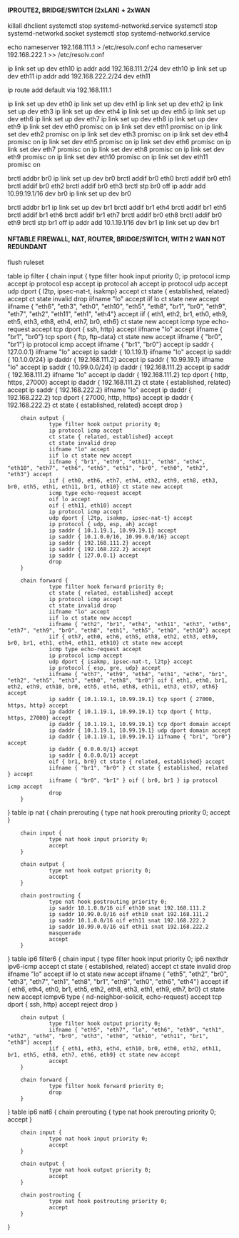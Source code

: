 #### IPROUTE2, BRIDGE/SWITCH (2xLAN) + 2xWAN ####

killall dhclient
systemctl stop systemd-networkd.service
systemctl stop systemd-networkd.socket
systemctl stop systemd-networkd.service

echo nameserver 192.168.111.1 > /etc/resolv.conf
echo nameserver 192.168.222.1 >> /etc/resolv.conf

ip link set up dev eth10
ip addr add 192.168.111.2/24 dev eth10
ip link set up dev eth11
ip addr add 192.168.222.2/24 dev eth11

ip route add default via 192.168.111.1

ip link set up dev eth0
ip link set up dev eth1
ip link set up dev eth2
ip link set up dev eth3
ip link set up dev eth4
ip link set up dev eth5
ip link set up dev eth6
ip link set up dev eth7
ip link set up dev eth8
ip link set up dev eth9
ip link set dev eth0 promisc on
ip link set dev eth1 promisc on
ip link set dev eth2 promisc on
ip link set dev eth3 promisc on
ip link set dev eth4 promisc on
ip link set dev eth5 promisc on
ip link set dev eth6 promisc on
ip link set dev eth7 promisc on
ip link set dev eth8 promisc on
ip link set dev eth9 promisc on
ip link set dev eth10 promisc on
ip link set dev eth11 promisc on

brctl addbr br0
ip link set up dev br0
brctl addif br0 eth0
brctl addif br0 eth1
brctl addif br0 eth2
brctl addif br0 eth3
brctl stp br0 off
ip addr add 10.99.19.1/16 dev br0
ip link set up dev br0

brctl addbr br1
ip link set up dev br1
brctl addif br1 eth4
brctl addif br1 eth5
brctl addif br1 eth6
brctl addif br1 eth7
brctl addif br0 eth8
brctl addif br0 eth9
brctl stp br1 off
ip addr add 10.1.19.1/16 dev br1
ip link set up dev br1

#### NFTABLE FIREWALL, NAT, ROUTER, BRIDGE/SWITCH, WITH 2 WAN NOT REDUNDANT ####

flush ruleset

table ip filter {
        chain input {
                 type filter hook input priority 0;
                 ip protocol icmp accept
                 ip protocol esp accept
                 ip protocol ah accept
                 ip protocol udp accept
                 udp dport { l2tp, ipsec-nat-t, isakmp} accept
                 ct state { established, related} accept
                 ct state invalid drop
                 iifname "lo" accept
                 iif lo ct state new accept
                 iifname { "eth6", "eth3", "eth0", "eth10", "eth5", "eth8", "br1", "br0", "eth9", "eth7", "eth2", "eth11", "eth1", "eth4"} accept
                 iif { eth1, eth2, br1, eth0, eth9, eth5, eth3, eth8, eth4, eth7, br0, eth6} ct state new accept
                 icmp type echo-request accept
                 tcp dport { ssh, http} accept
                 iifname "lo" accept
                 iifname { "br1", "br0"} tcp sport { ftp, ftp-data} ct state new accept
                 iifname { "br0", "br1"} ip protocol icmp accept
                 iifname { "br1", "br0"} accept
                 ip saddr { 127.0.0.1} iifname "lo" accept
                 ip saddr { 10.1.19.1} iifname "lo" accept
                 ip saddr { 10.1.0.0/24} ip daddr { 192.168.111.2} accept
                 ip saddr { 10.99.19.1} iifname "lo" accept
                 ip saddr { 10.99.0.0/24} ip daddr { 192.168.111.2} accept
                 ip saddr { 192.168.111.2} iifname "lo" accept
                 ip daddr { 192.168.111.2} tcp dport { http, https, 27000} accept
                 ip daddr { 192.168.111.2} ct state { established, related} accept
                 ip saddr { 192.168.222.2} iifname "lo" accept
                 ip daddr { 192.168.222.2} tcp dport { 27000, http, https} accept
                 ip daddr { 192.168.222.2} ct state { established, related} accept
                 drop
        }

        chain output {
                 type filter hook output priority 0;
                 ip protocol icmp accept
                 ct state { related, established} accept
                 ct state invalid drop
                 iifname "lo" accept
                 iif lo ct state new accept
                 iifname { "br1", "eth9", "eth11", "eth8", "eth4", "eth10", "eth7", "eth6", "eth5", "eth1", "br0", "eth0", "eth2", "eth3"} accept
                 iif { eth0, eth6, eth7, eth4, eth2, eth9, eth8, eth3, br0, eth5, eth1, eth11, br1, eth10} ct state new accept
                 icmp type echo-request accept
                 oif lo accept
                 oif { eth11, eth10} accept
                 ip protocol icmp accept
                 udp dport { l2tp, isakmp, ipsec-nat-t} accept
                 ip protocol { udp, esp, ah} accept
                 ip saddr { 10.1.19.1, 10.99.19.1} accept
                 ip saddr { 10.1.0.0/16, 10.99.0.0/16} accept
                 ip saddr { 192.168.111.2} accept
                 ip saddr { 192.168.222.2} accept
                 ip saddr { 127.0.0.1} accept
                 drop
        }

        chain forward {
                 type filter hook forward priority 0;
                 ct state { related, established} accept
                 ip protocol icmp accept
                 ct state invalid drop
                 iifname "lo" accept
                 iif lo ct state new accept
                 iifname { "eth2", "br1", "eth4", "eth11", "eth3", "eth6", "eth7", "eth9", "br0", "eth8", "eth1", "eth5", "eth0", "eth10"} accept
                 iif { eth7, eth0, eth6, eth5, eth8, eth2, eth3, eth9, br0, br1, eth1, eth4, eth11, eth10} ct state new accept
                 icmp type echo-request accept
                 ip protocol icmp accept
                 udp dport { isakmp, ipsec-nat-t, l2tp} accept
                 ip protocol { esp, gre, udp} accept
                 iifname { "eth7", "eth9", "eth4", "eth1", "eth6", "br1", "eth2", "eth5", "eth3", "eth0", "eth8", "br0"} oif { eth1, eth0, br1, eth2, eth9, eth10, br0, eth5, eth4, eth8, eth11, eth3, eth7, eth6} accept
                 ip saddr { 10.1.19.1, 10.99.19.1} tcp sport { 27000, https, http} accept
                 ip daddr { 10.1.19.1, 10.99.19.1} tcp dport { http, https, 27000} accept
                 ip daddr { 10.1.19.1, 10.99.19.1} tcp dport domain accept
                 ip daddr { 10.1.19.1, 10.99.19.1} udp dport domain accept
                 ip daddr { 10.1.19.1, 10.99.19.1} iifname { "br1", "br0"} accept
                 ip daddr { 0.0.0.0/1} accept
                 ip saddr { 0.0.0.0/1} accept
                 oif { br1, br0} ct state { related, established} accept
                 iifname { "br1", "br0" } ct state { established, related } accept
                 iifname { "br0", "br1" } oif { br0, br1 } ip protocol icmp accept
                 drop
        }
}
table ip nat {
        chain prerouting {
                 type nat hook prerouting priority 0;
                 accept
        }

        chain input {
                 type nat hook input priority 0;
                 accept
        }

        chain output {
                 type nat hook output priority 0;
                 accept
        }

        chain postrouting {
                 type nat hook postrouting priority 0;
                 ip saddr 10.1.0.0/16 oif eth10 snat 192.168.111.2
                 ip saddr 10.99.0.0/16 oif eth10 snat 192.168.111.2
                 ip saddr 10.1.0.0/16 oif eth11 snat 192.168.222.2
                 ip saddr 10.99.0.0/16 oif eth11 snat 192.168.222.2
                 masquerade
                 accept
        }
}
table ip6 filter6 {
        chain input {
                 type filter hook input priority 0;
                 ip6 nexthdr ipv6-icmp accept
                 ct state { established, related} accept
                 ct state invalid drop
                 iifname "lo" accept
                 iif lo ct state new accept
                 iifname { "eth5", "eth2", "br0", "eth3", "eth7", "eth1", "eth8", "br1", "eth9", "eth0", "eth6", "eth4"} accept
                 iif { eth6, eth4, eth0, br1, eth5, eth2, eth8, eth3, eth1, eth9, eth7, br0} ct state new accept
                 icmpv6 type { nd-neighbor-solicit, echo-request} accept
                 tcp dport { ssh, http} accept
                 reject
                 drop
        }

        chain output {
                 type filter hook output priority 0;
                 iifname { "eth5", "eth7", "lo", "eth6", "eth9", "eth1", "eth2", "eth4", "br0", "eth3", "eth0", "eth10", "eth11", "br1", "eth8"} accept
                 iif { eth1, eth3, eth4, eth10, br0, eth0, eth2, eth11, br1, eth5, eth8, eth7, eth6, eth9} ct state new accept
                 accept
        }

        chain forward {
                 type filter hook forward priority 0;
                 drop
        }
}
table ip6 nat6 {
        chain prerouting {
                 type nat hook prerouting priority 0;
                 accept
        }

        chain input {
                 type nat hook input priority 0;
                 accept
        }

        chain output {
                 type nat hook output priority 0;
                 accept
        }

        chain postrouting {
                 type nat hook postrouting priority 0;
                 accept
        }
}
